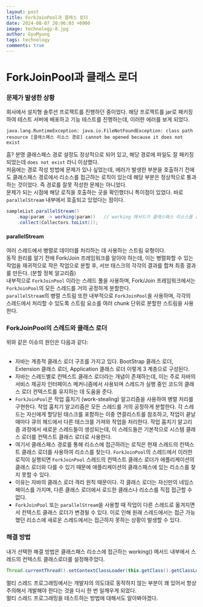 ```yaml
---
layout:	post
title: ForkJoinPool과 클래스 로더
date: 2024-08-07 20:06:03 +0900
image: technology-8.jpg
author: GyuMyung
tags: technology
comments: true
---
```


# ForkJoinPool과 클래스 로더
### 문제가 발생한 상황
회사에서 설치형 솔루션 프로젝트를 진행하던 중이었다. 해당 프로젝트를 jar로 패키징하여 테스트 서버에 배포하고 기능 테스트를 진행하는데, 이러한 에러를 보게 되었다. <br/>

```
java.lang.RuntimeException: java.io.FileNotFoundException: class path resource [클래스패스 리소스 경로] cannot be opened because it does not exist
```

흠? 분명 클래스패스 경로 설정도 정상적으로 되어 있고, 해당 경로에 파일도 잘 패키징 되었는데 `does not exist` 라니 이상했다. <br/>
처음에는 경로 작성 방법에 문제가 있나 싶었는데, 에러가 발생한 부분을 호출하기 전에도 클래스패스 경로에서 리소스를 접근하는 로직이 있는데 해당 부분은 정상적으로 통과하는 것이었다. 즉 경로를 잘못 작성한 문제는 아니었다. <br/>
문제가 되는 시점에 해당 로직을 호출하는 곳을 확인했더니 특이점이 있었다. 바로 `parallelStream` 내부에서 호출되고 있었다는 점이다. <br/>

```java
sampleList.parallelStream()
    .map(param -> working(param))   // working 메서드가 클래스패스 리소스를 접근하는 메서드이다.
    .collect(Collectors.toList());
```

#### parallelStream
여러 스레드에서 병렬로 데이터를 처리하는 데 사용하는 스트림 유형이다. <br/>
동작 원리를 알기 전에 Fork/Join 프레임워크를 알아야 하는데, 이는 병렬화할 수 있는 작업을 재귀적으로 작은 작업으로 분할 후, 서브 태스크의 각각의 결과를 합쳐 최종 결과를 만든다. (분할 정복 알고리즘) <br/>
내부적으로 `ForkJoinPool` 이라는 스레드 풀을 사용하며, Fork/Join 프레임워크에서는 `ForkJoinPool`의 모든 스레드를 거의 공정하게 분할한다. <br/>
`parallelStream`의 병렬 스트림 또한 내부적으로 `ForkJoinPool`을 사용하며, 각각의 스레드에서 처리할 수 있도록 스트림 요소를 여러 chunk 단위로 분할한 스트림을 사용한다. <br/>


### ForkJoinPool의 스레드와 클래스 로더
위와 같은 이슈의 원인은 다음과 같다: <br/><br/>

* 자바는 계층적 클래스 로더 구조를 가지고 있다. BootStrap 클래스 로더, Extension 클래스 로더, Application 클래스 로더 이렇게 3 계층으로 구성된다.
* 자바는 스레드별로 컨텍스트 클래스 로더라는 개념이 존재하는데, 이는 주로 자바의 서비스 제공자 인터페이스 메커니즘에서 사용되며 스레드가 실행 중인 코드의 클래스 로더 컨텍스트를 유지하는 데 도움을 준다.
* `ForkJoinPool`은 작업 훔치기 (work-stealing) 알고리즘을 사용하여 병렬 처리를 구현한다. 작업 훔치기 알고리즘은 모든 스레드를 거의 공정하게 분할한다. 각 스레드는 자신에게 할당된 태스크를 포함하는 이중 연결리스트를 참조하고, 작업이 끝날 때마다 큐의 헤드에서 다른 태스크를 가져와 작업을 처리한다. 작업 훔치기 알고리즘 과정에서 새로운 스레드들이 생성되는데, 이 스레드들은 기본적으로 시스템 클래스 로더를 컨텍스트 클래스 로더로 사용한다.
* 여기서 클래스패스 경로를 통해 리소스에 접근하려는 로직은 현재 스레드의 컨텍스트 클래스 로더를 사용하여 리소스를 찾는다. `ForkJoinPool`의 스레드에서 이러한 로직이 실행되면 `ForkJoinPool` 스레드의 컨텍스트 클래스 로더가 애플리케이션의 클래스 로더와 다를 수 있기 때문에 애플리케이션의 클래스패스에 있는 리소스를 찾지 못할 수 있다.
* 이유는 자바의 클래스 로더 격리 원칙 때문이다. 각 클래스 로더는 자신만의 네임스페이스를 가지며, 다른 클래스 로더에서 로드한 클래스나 리소스를 직접 접근할 수 없다.
* `ForkJoinPool` 또는 `parallelStream`을 사용할 때 작업이 다른 스레드로 옮겨지면서 컨텍스트 클래스 로더가 변경될 수 있다. 이로 인해 원래 스레드에서는 접근 가능했던 리소스에 새로운 스레드에서는 접근하지 못하는 상황이 발생할 수 있다.

### 해결 방법
내가 선택한 해결 방법은 클래스패스 리소스에 접근하는 working() 메서드 내부에서 스레드의 컨텍스트 클래스로더를 설정해주었다. <br/>
```java
Thread.currentThread().setContextClassLoader(this.getClass().getClassLoader());
```

멀티 스레드 프로그래밍에서는 개발자의 의도대로 동작하지 않는 부분이 꽤 있어서 항상 주의해서 개발해야 한다는 것을 다시 한 번 일깨우게 되었다. <br/>
멀티 스레드 프로그래밍을 테스트하는 방법에 대해서도 알아봐야겠다.
